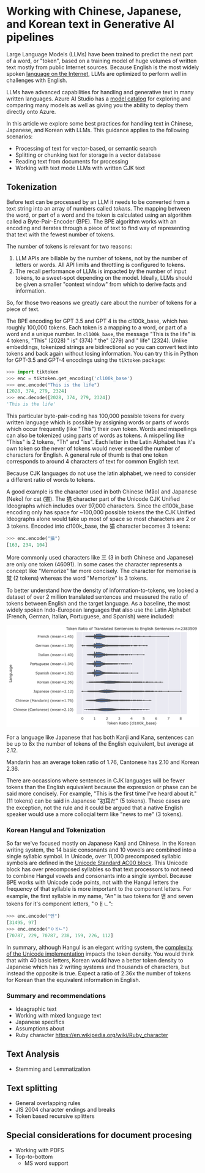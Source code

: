 
# Working with Chinese, Japanese, and Korean text in Generative AI pipelines


Large Language Models (LLMs) have been trained to predict the next part of a word, or "token", based on a training model of huge volumes of written text mostly from public Internet sources. Because English is the most widely spoken [language on the Internet](https://www.statista.com/statistics/262946/most-common-languages-on-the-internet/), LLMs are optimized to perform well in challenges with English.

LLMs have advanced capabilities for handling and generative text in many written languages. Azure AI Studio has a [model catalog](https://learn.microsoft.com/azure/ai-studio/how-to/model-catalog) for exploring and comparing many models as well as giving you the ability to deploy them directly onto Azure.

In this article we explore some best practices for handling text in Chinese, Japanese, and Korean with LLMs. This guidance applies to the following scenarios:

- Processing of text for vector-based, or semantic search
- Splitting or chunking text for storage in a vector database
- Reading text from documents for processing
- Working with text mode LLMs with written CJK text

## Tokenization

Before text can be processed by an LLM it needs to be converted from a text string into an array of numbers called *tokens*. The mapping between the word, or part of a word and the token is calculated using an algorithm called a Byte-Pair-Encoder (BPE). The BPE algorithm works with an encoding and iterates through a piece of text to find way of representing that text with the fewest number of tokens. 

The number of tokens is relevant for two reasons: 

1. LLM APIs are billable by the number of tokens, not by the number of letters or words. All API limits and throttling is configured to tokens.
2. The recall performance of LLMs is impacted by the number of input tokens, to a sweet-spot depending on the model. Ideally, LLMs should be given a smaller "context window" from which to derive facts and information. 

So, for those two reasons we greatly care about the number of tokens for a piece of text.

The BPE encoding for GPT 3.5 and GPT 4 is the cl100k_base, which has roughly 100,000 tokens. Each token is a mapping to a word, or part of a word and a unique number. In `cl100k_base`, the message "This is the life" is 4 tokens, "This" (2028) " is" (374) " the" (279) and " life" (2324). Unlike embeddings, tokenized strings are bidirectional so you can convert text into tokens and back again without losing information. You can try this in Python for GPT-3.5 and GPT-4 encodings using the `tiktoken` package:

```python
>>> import tiktoken
>>> enc = tiktoken.get_encoding('cl100k_base')
>>> enc.encode("This is the life")
[2028, 374, 279, 2324]
>>> enc.decode([2028, 374, 279, 2324])
'This is the life'
```

This particular byte-pair-coding has 100,000 possible tokens for every written language which is possible by assigning words or parts of words which occur frequently (like "This") their own token. Words and mispellings can also be tokenized using parts of words as tokens. A mispelling like "Thiss" is 2 tokens, "Th" and "iss". Each letter in the Latin Alphabet has it's own token so the never of tokens would never exceed the number of characters for English. A general rule of thumb is that one token corresponds to around 4 characters of text for common English text.

Because CJK languages do not use the latin alphabet, we need to consider a different ratio of words to tokens. 

A good example is the character used in both Chinese (Māo) and Japanese (Neko) for cat (猫). The 猫 character part of the Unicode CJK Unified Ideographs which includes over 97,000 characters. Since the cl100k_base encoding only has space for ~100,000 possible tokens the the CJK Unified Ideographs alone would take up most of space so most characters are 2 or 3 tokens. Encoded into cl100k_base, the 猫 character becomes 3 tokens:

```python
>>> enc.encode("猫")
[163, 234, 104]
```

More commonly used characters like 三 (3 in both Chinese and Japanese) are only one token (46091). In some cases the character represents a concept like "Memorize" far more concisely. The character for memorise is 覚 (2 tokens) whereas the word "Memorize" is 3 tokens.

To better understand how the density of information-to-tokens, we looked a dataset of over 2 million translated sentences and measured the ratio of tokens between English and the target language. As a baseline, the most widely spoken Indo-European languages that also use the Latin Alphabet (French, German, Italian, Portuguese, and Spanish) were included:

![Token Ratio of Translated Sentences to English Sentences](images/translation_ratio.png)

For a language like Japanese that has both Kanji and Kana, sentences can be up to 8x the number of tokens of the English equivalent, but average at 2.12.

Mandarin has an average token ratio of 1.76, Cantonese has 2.10 and Korean 2.36. 

There are occassions where sentences in CJK languages will be fewer tokens than the English equivalent because the expression or phase can be said more concisely. For example, "This is the first time I've heard about it." (11 tokens) can be said in Japanese 
"初耳だ" (5 tokens). These cases are the exception, not the rule and it could be argued that a native English speaker would use a more colloqial term like "news to me" (3 tokens).

### Korean Hangul and Tokenization

So far we've focused mostly on Japanese Kanji and Chinese. In the Korean writing system, the 14 basic  consonants and 10 vowels are combined into a single syllabic symbol. In Unicode, over 11,000 precomposed syllabic symbols are defined in the [Unicode Standard AC00 block](https://unicode.org/charts/PDF/UAC00.pdf). This Unicode block has over precomposed syllables so that text processors to not need to combine Hangul vowels and consonants into a single symbol. Because BPE works with Unicode code points, not with the Hangul letters the frequency of that syllable is more important to the component letters. For example, the first syllable in my name, "An" is two tokens for 앤 and seven tokens for it's component letters, "ㅇㅐㄴ":

```python
>>> enc.encode("앤")
[31495, 97]
>>> enc.encode("ㅇㅐㄴ")
[70787, 229, 70787, 238, 159, 226, 112]
```

In summary, although Hangul is an elegant writing system, the [complexity of the Unicode implementation](https://www.unicode.org/L2/L2006/06310-hangul-decompose9.pdf) impacts the token density. You would think that with 40 basic letters, Korean would have a better token density to Japanese which has 2 writing systems and thousands of characters, but instead the opposite is true. Expect a ratio of 2.36x the number of tokens for Korean than the equivalent information in English. 

### Summary and recommendations


- Ideagraphic text
- Working with mixed language text
- Japanese specifics
- Assumptions about
- Ruby character https://en.wikipedia.org/wiki/Ruby_character

## Text Analysis

- Stemming and Lemmatization

## Text splitting

- General overlapping rules
- JIS 2004 character endings and breaks
- Token based recursive splitters

## Special considerations for document procesing

- Working with PDFS
- Top-to-bottom 
    - MS word support
